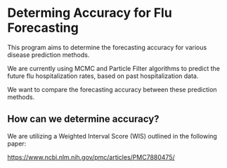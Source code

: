 # Determing Accuracy for Flu Forecasting

This program aims to determine the forecasting accuracy for various disease prediction methods.

We are currently using MCMC and Particle Filter algorithms to predict the future flu hospitalization rates, based on past hospitalization data. 

We want to compare the forecasting accuracy between these prediction methods. 

## How can we determine accuracy? 

We are utilizing a Weighted Interval Score (WIS) outlined in the following paper: 

https://www.ncbi.nlm.nih.gov/pmc/articles/PMC7880475/

